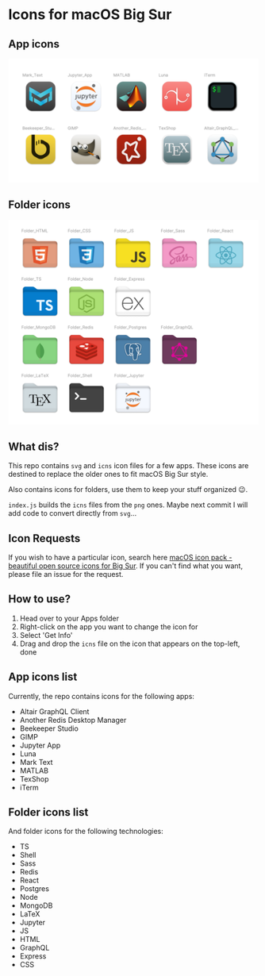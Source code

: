# Icons for macOS Big Sur

## App icons

<img src="./screenshot/screenshot_apps.png" title="" alt="screenshot.png" data-align="center">

## Folder icons

<img src="./screenshot/screenshot_folders.png" title="" alt="screenshot.png" data-align="center">

## What dis?

This repo contains `svg` and `icns` icon files for a few apps. These icons are destined to replace the older ones to fit macOS Big Sur style.

Also contains icons for folders, use them to keep your stuff organized 😉.

`index.js` builds the `icns` files from the `png` ones. Maybe next commit I will add code to convert directly from `svg`...

## Icon Requests

If you wish to have a particular icon, search here [macOS icon pack - beautiful open source icons for Big Sur](https://macosicons.com/). If you can't find what you want, please file an issue for the request.

## How to use?

1. Head over to your Apps folder
2. Right-click on the app you want to change the icon for
3. Select 'Get Info'
4. Drag and drop the `icns` file on the icon that appears on the top-left, done

## App icons list

Currently, the repo contains icons for the following apps:

- Altair GraphQL Client
- Another Redis Desktop Manager
- Beekeeper Studio
- GIMP
- Jupyter App
- Luna
- Mark Text
- MATLAB
- TexShop
- iTerm

## Folder icons list

And folder icons for the following technologies:

- TS
- Shell
- Sass
- Redis
- React
- Postgres
- Node
- MongoDB
- LaTeX
- Jupyter
- JS
- HTML
- GraphQL
- Express
- CSS
